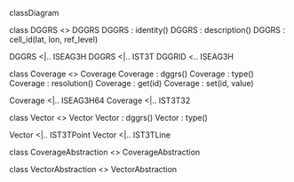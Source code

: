 classDiagram

class DGGRS
<<interface>> DGGRS
DGGRS : identity()
DGGRS : description()
DGGRS : cell_id(lat, lon, ref_level)

DGGRS <|.. ISEAG3H
DGGRS <|.. IST3T
DGGRID <.. ISEAG3H

class Coverage
<<interface>> Coverage
Coverage : dggrs()
Coverage : type()
Coverage : resolution()
Coverage : get(id)
Coverage : set(id, value)

Coverage <|.. ISEAG3H64
Coverage <|.. IST3T32

class Vector
<<interface>> Vector
Vector : dggrs()
Vector : type()

Vector <|.. IST3TPoint
Vector <|.. IST3TLine

class CoverageAbstraction
<<interface>> CoverageAbstraction

class VectorAbstraction
<<interface>> VectorAbstraction
